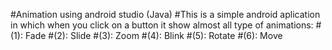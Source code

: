#Animation using android studio (Java)
#This is a simple android aplication in which when you click on a button it show almost all type of animations:
#(1): Fade
#(2): Slide
#(3): Zoom
#(4): Blink
#(5): Rotate
#(6): Move
